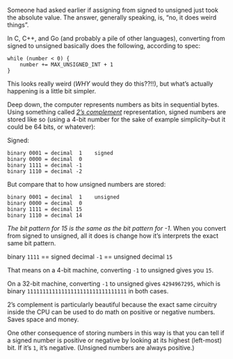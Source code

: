 Someone had asked earlier if assigning from signed to unsigned just took the absolute value. The answer, generally speaking, is, “no, it does weird things”.

In C, C++, and Go (and probably a pile of other languages), converting from signed to unsigned basically does the following, according to spec:

    while (number < 0) {
        number += MAX_UNSIGNED_INT + 1
    }

This looks really weird (*WHY* would they do this??!!), but what’s actually happening is a little bit simpler.

Deep down, the computer represents numbers as bits in sequential bytes. Using something called *[2’s complement](https://en.wikipedia.org/wiki/Two%27s_complement)* representation, signed numbers are stored like so (using a 4-bit number for the sake of example simplicity–but it could be 64 bits, or whatever):

Signed:

    binary 0001 = decimal  1    signed
    binary 0000 = decimal  0
    binary 1111 = decimal -1
    binary 1110 = decimal -2

But compare that to how *un*signed numbers are stored:

    binary 0001 = decimal  1    unsigned
    binary 0000 = decimal  0
    binary 1111 = decimal 15 
    binary 1110 = decimal 14

*The bit pattern for 15 is the same as the bit pattern for -1*. When you convert from signed to unsigned, all it does is change how it’s interprets the exact same bit pattern.

binary `1111` == signed decimal `-1` == unsigned decimal `15`

That means on a 4-bit machine, converting `-1` to unsigned gives you `15`.

On a 32-bit machine, converting `-1` to unsigned gives `4294967295`, which is binary `11111111111111111111111111111111` in both cases.

2’s complement is particularly beautiful because the exact same circuitry inside the CPU can be used to do math on positive or negative numbers. Saves space and money.

One other consequence of storing numbers in this way is that you can tell if a signed number is positive or negative by looking at its highest (left-most) bit. If it’s `1`, it’s negative. (Unsigned numbers are always positive.)
